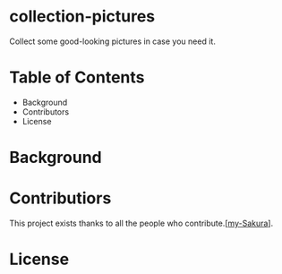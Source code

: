 # collection-pictures
Collect some good-looking pictures in case you need it.

# Table of Contents
- Background
- Contributors
- License

# Background
# Contributiors
This project exists thanks to all the people who contribute.[[my-Sakura](github.com/my-Sakura)].
# License

